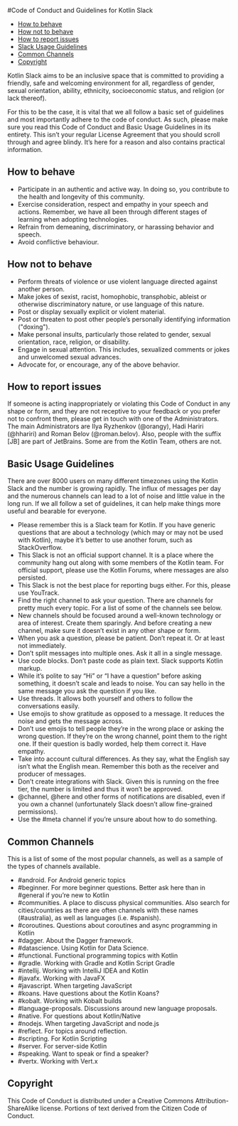 #Code of Conduct and Guidelines for Kotlin Slack

* [How to behave](#how-to-behave)
* [How not to behave](#how-not-to-behave)
* [How to report issues](#how-to-report-issues)
* [Slack Usage Guidelines](#slack-usage-guidelines)
* [Common Channels](#common-channels)
* [Copyright](#copyright)


Kotlin Slack aims to be an inclusive space that is committed to providing a friendly, safe and welcoming environment for all, regardless of gender, sexual orientation, ability, ethnicity, socioeconomic status, and religion (or lack thereof).

For this to be the case, it is vital that we all follow a basic set of guidelines and most importantly adhere to the code of conduct. As such, please make sure you read this Code of Conduct and Basic Usage Guidelines in its entirety. This isn’t your regular License Agreement that you should scroll through and agree blindy. It’s here for a reason and also contains practical information. 

## How to behave

* Participate in an authentic and active way. In doing so, you contribute to the health and longevity of this community.
* Exercise consideration, respect and empathy in your speech and actions. Remember, we have all been through different stages of learning when adopting technologies. 
* Refrain from demeaning, discriminatory, or harassing behavior and speech.
* Avoid conflictive behaviour. 

## How not to behave

* Perform threats of violence or use violent language directed against another person.
* Make jokes of sexist, racist, homophobic, transphobic, ableist or otherwise discriminatory nature, or use language of this nature.
* Post or display sexually explicit or violent material.
* Post or threaten to post other people’s personally identifying information ("doxing").
* Make personal insults, particularly those related to gender, sexual orientation, race, religion, or disability.
* Engage in sexual attention. This includes, sexualized comments or jokes and unwelcomed sexual advances.
* Advocate for, or encourage, any of the above behavior.

## How to report issues

If someone is acting inappropriately or violating this Code of Conduct in any shape or form, and they are not receptive to your feedback or you prefer not to confront them, please get in touch with one of the Administrators. The main Administrators are Ilya Ryzhenkov (@orangy), Hadi Hariri (@hhariri) and Roman Belov (@roman.belov). Also, people with the suffix [JB] are part of JetBrains. Some are from the Kotlin Team, others are not. 

## Basic Usage Guidelines
There are over 8000 users on many different timezones using the Kotlin Slack and the number is growing rapidly. The influx of messages per day and the numerous channels can lead to a lot of noise and little value in the long run. If we all follow a set of guidelines, it can help make things more useful and bearable for everyone. 

* Please remember this is a Slack team for Kotlin. If you have generic questions that are about a technology (which may or may not be used with Kotlin), maybe it’s better to use another forum, such as StackOverflow. 
* This Slack is not an official support channel. It is a place where the community hang out along with some members of the Kotlin team. For official support, please use the Kotlin Forums, where messages are also persisted.
* This Slack is not the best place for reporting bugs either. For this, please use YouTrack.  
* Find the right channel to ask your question. There are channels for pretty much every topic. For a list of some of the channels see below.
* New channels should be focused around a well-known technology or area of interest. Create them sparingly. And before creating a new channel, make sure it doesn’t exist in any other shape or form. 
* When you ask a question, please be patient. Don’t repeat it. Or at least not immediately.
* Don’t split messages into multiple ones. Ask it all in a single message.
* Use code blocks. Don’t paste code as plain text. Slack supports Kotlin markup. 
* While it’s polite to say “Hi” or “I have a question” before asking something, it doesn’t scale and leads to noise. You can say hello in the same message you ask the question if you like.
* Use threads. It allows both yourself and others to follow the conversations easily. 
* Use emojis to show gratitude as opposed to a message. It reduces the noise and gets the message across.
* Don’t use emojis to tell people they’re in the wrong place or asking the wrong question. If they’re on the wrong channel, point them to the right one. If their question is badly worded, help them correct it. Have empathy. 
* Take into account cultural differences. As they say, what the English say isn’t what the English mean. Remember this both as the receiver and producer of messages.  
* Don’t create integrations with Slack. Given this is running on the free tier, the number is limited and thus it won’t be approved.
* @channel, @here and other forms of notifications are disabled, even if you own a channel (unfortunately Slack doesn’t allow fine-grained permissions).
* Use the #meta channel if you’re unsure about how to do something.  

## Common Channels

This is a list of some of the most popular channels, as well as a sample of the types of channels available. 

* #android. For Android generic topics
* #beginner. For more beginner questions. Better ask here than in #general if you’re new to Kotlin
* #communities. A place to discuss physical communities. Also search for cities/countries as there are often channels with these names (#australia), as well as languages (i.e. #spanish).
* #coroutines. Questions about coroutines and async programming in Kotlin
* #dagger. About the Dagger framework. 
* #datascience. Using Kotlin for Data Science. 
* #functional. Functional programming topics with Kotlin
* #gradle. Working with Gradle and Kotlin Script Gradle
* #intellij. Working with IntelliJ IDEA and Kotlin
* #javafx. Working with JavaFX
* #javascript. When targeting JavaScript
* #koans. Have questions about the Kotlin Koans?
* #kobalt. Working with Kobalt builds
* #language-proposals. Discussions around new language proposals.
* #native. For questions about Kotlin/Native
* #nodejs. When targeting JavaScript and node.js
* #reflect. For topics around reflection. 
* #scripting. For Kotlin Scripting
* #server. For server-side Kotlin
* #speaking. Want to speak or find a speaker?
* #vertx. Working with Vert.x

## Copyright

This Code of Conduct is distributed under a Creative Commons Attribution-ShareAlike license. Portions of text derived from the Citizen Code of Conduct.  

